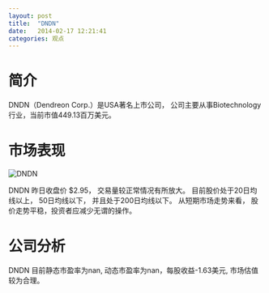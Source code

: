 ```yaml
---
layout: post
title:  "DNDN"
date:   2014-02-17 12:21:41
categories: 观点
---
```


# 简介
DNDN（Dendreon Corp.）是USA著名上市公司，
公司主要从事Biotechnology行业，当前市值449.13百万美元。

# 市场表现

![DNDN](http://finviz.com/chart.ashx?t=DNDN&ty=c&ta=1&p=d&s=l)

DNDN 昨日收盘价 $2.95，
交易量较正常情况有所放大。
目前股价处于20日均线以上，
50日均线以下，
并且处于200日均线以下。
从短期市场走势来看，
股价走势平稳，投资者应减少无谓的操作。

# 公司分析
DNDN 目前静态市盈率为nan, 动态市盈率为nan，每股收益-1.63美元,
市场估值较为合理。
